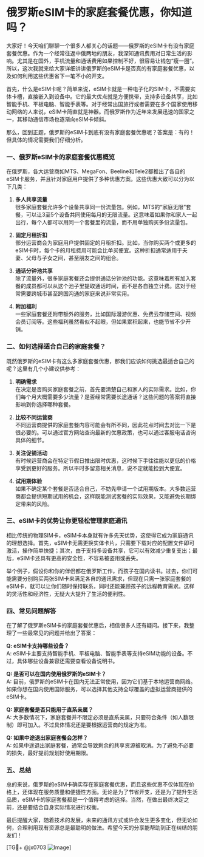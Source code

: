 # 俄罗斯eSIM卡的家庭套餐优惠，你知道吗？

大家好！今天咱们聊聊一个很多人都关心的话题——俄罗斯的eSIM卡有没有家庭套餐优惠。作为一个经常往返中俄两地的朋友，我深知通讯费用对日常生活的影响。尤其是在国外，手机流量和通话费用如果控制不好，很容易让钱包“瘦一圈”。所以，这次我就来给大家详细讲讲俄罗斯的eSIM卡是否真的有家庭套餐优惠，以及如何利用这些优惠省下一笔不小的开支。

首先，什么是eSIM卡呢？简单来说，eSIM卡就是一种电子化的SIM卡，不需要实体卡槽，直接嵌入到设备中。它的最大优点就是方便携带，支持多设备共享，比如智能手机、平板电脑、智能手表等。对于经常出国旅行或者需要在多个国家使用移动网络的人来说，eSIM卡简直就是神器。而俄罗斯作为近年来发展迅速的国家之一，其移动通信市场也逐渐向eSIM卡倾斜。

那么，回到正题，俄罗斯的eSIM卡到底有没有家庭套餐优惠呢？答案是：有的！但具体的情况需要我们仔细分析。

### 一、俄罗斯eSIM卡的家庭套餐优惠概览

在俄罗斯，各大运营商如MTS、MegaFon、Beeline和Tele2都推出了各自的eSIM卡服务，并且针对家庭用户提供了多种优惠方案。这些优惠大致可以分为以下几类：

1. **多人共享流量**  
   很多家庭套餐允许多个设备共享同一份流量包。例如，MTS的“家庭无限”套餐，可以让3至5个设备共同使用每月的无限流量。这意味着如果你和家人一起出行，每个人都可以用同一个套餐里的流量，而不用单独购买多份流量包。

2. **固定月租折扣**  
   部分运营商会为家庭用户提供固定的月租折扣。比如，当你购买两个或更多的eSIM卡时，每个卡的月租费用可能会比单买便宜。这种折扣通常适用于夫妻、父母与子女之间，甚至朋友之间的组合。

3. **通话分钟池共享**  
   除了流量外，很多家庭套餐还会提供通话分钟池的功能。这意味着所有加入套餐的成员都可以从这个池子里提取通话时间，而不是各自独立计费。这对于经常需要跨城市甚至跨国沟通的家庭来说非常实用。

4. **附加福利**  
   一些家庭套餐还附带额外的服务，比如国际漫游优惠、免费云存储空间、视频会员订阅等。这些福利虽然看似不起眼，但如果累积起来，也能节省不少开销。

### 二、如何选择适合自己的家庭套餐？

既然俄罗斯的eSIM卡有这么多家庭套餐优惠，那我们应该如何挑选最适合自己的呢？这里有几个小建议供参考：

1. **明确需求**  
   在决定是否购买家庭套餐之前，首先要清楚自己和家人的实际需求。比如，你们每个月大概需要多少流量？是否经常需要长途通话？这些问题的答案将直接影响到你选择哪种套餐。

2. **比较不同运营商**  
   不同运营商提供的家庭套餐内容可能会有所不同，因此花点时间去对比一下是很必要的。可以通过官方网站查询最新的优惠政策，也可以通过客服电话咨询具体的细节。

3. **关注促销活动**  
   有时候运营商会在特定节假日推出限时优惠，这时候下手往往能以更低的价格享受到更好的服务。所以平时多留意相关消息，说不定就能捡到大便宜。

4. **试用期体验**  
   如果不确定某个套餐是否适合自己，不妨先申请一个试用期版本。大多数运营商都会提供短期试用的机会，这样既能测试套餐的实际效果，又能避免长期绑定带来的风险。

### 三、eSIM卡的优势让你更轻松管理家庭通讯

相比传统的物理SIM卡，eSIM卡本身就有许多先天优势，这使得它成为家庭通讯的理想选择。首先，eSIM卡无需更换实体卡片，只需要下载对应的配置文件即可激活，操作简单快捷；其次，由于支持多设备共享，它可以有效减少重复支出；最后，eSIM卡还具有更高的安全性，不容易被盗用或丢失。

举个例子，假设你和你的伴侣都在俄罗斯工作，而孩子在国内读书。过去，你们可能需要分别购买两张SIM卡来满足各自的通讯需求，但现在只需一张家庭套餐的eSIM卡，就可以让你们随时保持联系，同时还能兼顾孩子的远程教育需求。这样的灵活性和经济性，无疑大大提升了生活的便利性。

### 四、常见问题解答

在了解了俄罗斯eSIM卡的家庭套餐优惠后，相信很多人还有疑问。接下来，我整理了一些最常见的问题并给出了答案：

**Q: eSIM卡支持哪些设备？**  
A: eSIM卡主要支持智能手机、平板电脑、智能手表等支持eSIM功能的设备。不过，具体哪些设备兼容还需要查看设备说明书。

**Q: 是否可以在国内使用俄罗斯的eSIM卡？**  
A: 目前，俄罗斯的eSIM卡在国内无法正常使用，因为它们基于本地运营商网络。如果你想在国内使用国际服务，可以选择其他支持全球覆盖的虚拟运营商提供的eSIM卡。

**Q: 家庭套餐是否只能用于直系亲属？**  
A: 大多数情况下，家庭套餐并不限定必须是直系亲属，只要符合条件（如人数限制）即可加入。不过具体情况还是要根据运营商的规定为准。

**Q: 如果中途退出家庭套餐会怎样？**  
A: 如果中途退出家庭套餐，通常会导致剩余的共享资源被取消。为了避免不必要的损失，最好提前规划好使用期限。

### 五、总结

总的来说，俄罗斯的eSIM卡确实存在家庭套餐优惠，而且这些优惠不仅体现在价格上，还体现在服务质量和便捷性方面。无论是为了节省开支，还是为了提升生活品质，eSIM卡的家庭套餐都是一个值得考虑的选择。当然，在做出最终决定之前，还是要结合自身实际情况进行权衡。

最后提醒大家，随着技术的发展，未来的通讯方式或许会发生更多变化，但无论如何，合理利用现有资源总是最聪明的做法。希望今天的分享能帮助到正在纠结的朋友们！

[TG💪+ @jx0703 ![Image](https://github.com/user-attachments/assets/dbca1d08-cadb-493c-b0ec-ad6f7a83f270)]